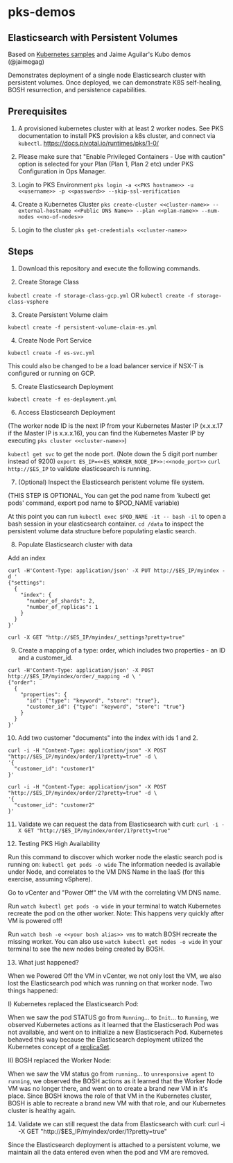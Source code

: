 # pks-demos

## Elasticsearch with Persistent Volumes

Based on [Kubernetes samples](https://github.com/kubernetes/examples/tree/master/staging/elasticsearch) and Jaime Aguilar's Kubo demos (@jaimegag)

Demonstrates deployment of a single node Elasticsearch cluster with persistent volumes. Once deployed, we can demonstrate K8S self-healing, BOSH resurrection, and persistence capabilities.

## Prerequisites
1. A provisioned kubernetes cluster with at least 2 worker nodes. See PKS documentation to install PKS provision a k8s cluster, and connect via `kubectl`. https://docs.pivotal.io/runtimes/pks/1-0/

2. Please make sure that "Enable Privileged Containers - Use with caution" option is selected for your Plan (Plan 1, Plan 2 etc) under PKS Configuration in Ops Manager.

3. Login to PKS Environment `pks login -a <<PKS hostname>> -u <<username>> -p <<password>> --skip-ssl-verification`

4. Create a Kubernetes Cluster `pks create-cluster <<cluster-name>> --external-hostname <<Public DNS Name>> --plan <<plan-name>> --num-nodes <<no-of-nodes>>`

5. Login to the cluster `pks get-credentials <<cluster-name>>`

## Steps

1. Download this repository and execute the following commands.

2. Create Storage Class

`kubectl create -f storage-class-gcp.yml` OR
`kubectl create -f storage-class-vsphere`

3. Create Persistent Volume claim

`kubectl create -f persistent-volume-claim-es.yml`

4. Create Node Port Service

`kubectl create -f es-svc.yml`

This could also be changed to be a load balancer service if NSX-T is configured or running on GCP.

5. Create Elasticsearch Deployment

`kubectl create -f es-deployment.yml`


6. Access Elasticsearch Deployment

(The worker node ID is the next IP from your Kubernetes Master IP (x.x.x.17 if the Master IP is x.x.x.16), you can find the Kubernetes Master IP by executing `pks cluster <<cluster-name>>`)

`kubectl get svc` to get the node port. (Note down the 5 digit port number instead of 9200)
`export ES_IP=<<ES_WORKER_NODE_IP>>:<<node_port>>`
`curl http://$ES_IP` to validate elasticsearch is running.

7. (Optional) Inspect the Elasticsearch peristent volume file system.

(THIS STEP IS OPTIONAL, You can get the pod name from 'kubectl get pods' command, export pod name to $POD_NAME variable)

At this point you can run `kubectl exec $POD_NAME -it -- bash -il` to open a bash session in your elasticsearch container.
`cd /data` to inspect the persistent volume data structure before populating elastic search.

8. Populate Elasticsearch cluster with data

Add an index
```
curl -H'Content-Type: application/json' -X PUT http://$ES_IP/myindex -d '
{"settings":
  {
    "index": {
      "number_of_shards": 2,
      "number_of_replicas": 1
    }
  }
}'
```

`curl -X GET "http://$ES_IP/myindex/_settings?pretty=true"`

9. Create a mapping of a type: order, which includes two properties - an ID and a customer_id.
```
curl -H'Content-Type: application/json' -X POST http://$ES_IP/myindex/order/_mapping -d \ '
{"order":
  {
    "properties": {
      "id": {"type": "keyword", "store": "true"},
      "customer_id": {"type": "keyword", "store": "true"}
    }
  }
}'
```

10. Add two customer "documents" into the index with ids 1 and 2.
```
curl -i -H "Content-Type: application/json" -X POST "http://$ES_IP/myindex/order/1?pretty=true" -d \
'{
  "customer_id": "customer1"
}'

curl -i -H "Content-Type: application/json" -X POST "http://$ES_IP/myindex/order/2?pretty=true" -d \
'{
  "customer_id": "customer2"
}'
```

11. Validate we can request the data from Elasticsearch with curl:
`curl -i -X GET "http://$ES_IP/myindex/order/1?pretty=true"`

12. Testing PKS High Availability

Run this command to discover which worker node the elastic search pod is running on:
`kubectl get pods -o wide`
The information needed is available under Node, and correlates to the VM DNS Name in the IaaS (for this exercise, assuming vSphere).

Go to vCenter and "Power Off" the VM with the correlating VM DNS name.

Run `watch kubectl get pods -o wide` in your terminal to watch Kubernetes recreate the pod on the other worker. Note: This happens very quickly after VM is powered off!

Run `watch bosh -e <<your bosh alias>> vms` to watch BOSH recreate the missing worker. You can also use `watch kubectl get nodes -o wide`  in your terminal to see the new nodes being created by BOSH.

13. What just happened?

When we Powered Off the VM in vCenter, we not only lost the VM, we also lost the Elasticsearch pod which was running on that worker node. Two things happened:

I) Kubernetes replaced the Elasticsearch Pod:

When we saw the pod STATUS go from `Running`... to `Init`... to `Running`, we observed Kubernetes actions as it learned that the Elasticserach Pod was not available, and went on to initialize a new Elasticserach Pod. Kubernetes behaved this way because the Elasticsearch deployment utilized the Kubernetes concept of a [replicaSet](https://kubernetes.io/docs/concepts/workloads/controllers/replicaset/).

II) BOSH replaced the Worker Node:

When we saw the VM status go from  `running`... to `unresponsive agent` to `running`, we observed the BOSH actions as it learned that the Worker Node VM was no longer there, and went on to create a brand new VM in it's place. Since BOSH knows the role of that VM in the Kubernetes cluster, BOSH is able to recreate a brand new VM with that role, and our Kubernetes cluster is healthy again.

14. Validate we can still request the data from Elasticsearch with curl: curl -i -X GET "http://$ES_IP/myindex/order/1?pretty=true"

Since the Elasticsearch deployment is attached to a persistent volume, we maintain all the data entered even when the pod and VM are removed.
